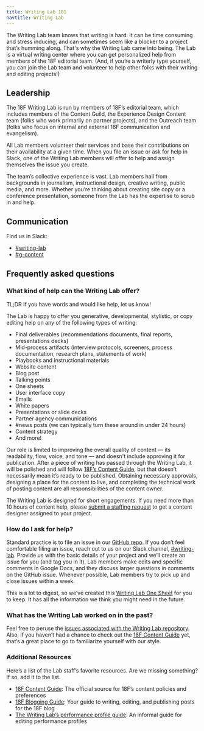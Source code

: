 ```yaml
---
title: Writing Lab 101
navtitle: Writing Lab
---
```


The Writing Lab team knows that writing is hard: It can be time consuming and stress inducing, and can sometimes seem like a blocker to a project that’s humming along. That's why the Writing Lab came into being. The Lab is a virtual writing center where you can get personalized help from members of the 18F editorial team. (And, if you’re a writerly type yourself, you can join the Lab team and volunteer to help other folks with their writing and editing projects!)

## <a id="leadership">Leadership</a>

The 18F Writing Lab is run by members of 18F’s editorial team, which includes members of the Content Guild, the Experience Design Content team (folks who work primarily on partner projects), and the Outreach team (folks who focus on internal and external 18F communication and evangelism).

All Lab members volunteer their services and base their contributions on their availability at a given time. When you file an issue or ask for help in Slack, one of the Writing Lab members will offer to help and assign themselves the issue you create.

The team’s collective experience is vast. Lab members hail from backgrounds in journalism, instructional design, creative writing, public media, and more. Whether you’re thinking about creating site copy or a conference presentation, someone from the Lab has the expertise to scrub in and help.

## <a id="communication">Communication</a>

Find us in Slack:

- [#writing-lab](https://gsa-tts.slack.com/messages/writing-lab)
- [#g-content](https://gsa-tts.slack.com/messages/g-content)

## Frequently asked questions

### <a id="portfolio-of-services">What kind of help can the Writing Lab offer?</a>

TL;DR If you have words and would like help, let us know!

The Lab is happy to offer you generative, developmental, stylistic, or copy editing help on any of the following types of writing:

- Final deliverables (recommendations documents, final reports, presentations decks)
- Mid-process artifacts (interview protocols, screeners, process documentation, research plans, statements of work)
- Playbooks and instructional materials
- Website content
- Blog post
- Talking points
- One sheets
- User interface copy
- Emails
- White papers
- Presentations or slide decks
- Partner agency communications
- #news posts (we can typically turn these around in under 24 hours)
- Content strategy
- And more!

Our role is limited to improving the overall quality of content — its readability, flow, voice, and tone — and doesn't include approving it for publication. After a piece of writing has passed through the Writing Lab, it will be polished and will follow [18F’s Content Guide](https://content-guide.18f.gov/), but that doesn’t necessarily mean it’s ready to be published. Obtaining necessary approvals, designing a place for the content to live, and completing the technical work of posting content are all responsibilities of the content owner.

The Writing Lab is designed for short engagements. If you need more than 10 hours of content help, please [submit a staffing request](https://github.com/18F/staffing-and-resources) to get a content designer assigned to your project.

### <a id="asking-for-help">How do I ask for help?</a>

Standard practice is to file an issue in our [GitHub repo](https://github.com/18F/writing-lab). If you don’t feel comfortable filing an issue, reach out to us on our Slack channel, [#writing-lab](https://gsa-tts.slack.com/archives/writing-lab). Provide us with the basic details of your project and we’ll create an issue for you (and tag you in it). Lab members make edits and specific comments in Google Docs, and they discuss larger questions in comments on the GitHub issue. Whenever possible, Lab members try to pick up and close issues within a week.

This is a lot to digest, so we’ve created this [Writing Lab One Sheet](https://docs.google.com/document/d/1pyP501N6L-mJStTUIhsZ9UQoxy7quzoKND9iibS51ls/edit) for you to keep. It has all the information we think you might need in the future.

### <a id="previous-projects">What has the Writing Lab worked on in the past?</a>

Feel free to peruse the [issues associated with the Writing Lab repository](https://github.com/18F/writing-lab/issues). Also, if you haven’t had a chance to check out the [18F Content Guide](https://pages.18f.gov/content-guide/) yet, that’s a great place to go to familiarize yourself with our style.

### <a id="additional-resources">Additional Resources</a>

Here’s a list of the Lab staff’s favorite resources. Are we missing something? If so, add it to the list.

- [18F Content Guide](https://content-guide.18f.gov/): The official source for 18F’s content policies and preferences
- [18F Blogging Guide](https://handbook.18f.gov/blogging/): Your guide to writing, editing, and publishing posts for the 18F blog
- [The Writing Lab’s performance profile guide](https://docs.google.com/document/d/1z6oyBG43c-5PkK9rAvWeK_bI0ojQqZIJCt8VcmsW53U/edit): An informal guide for editing performance profiles

